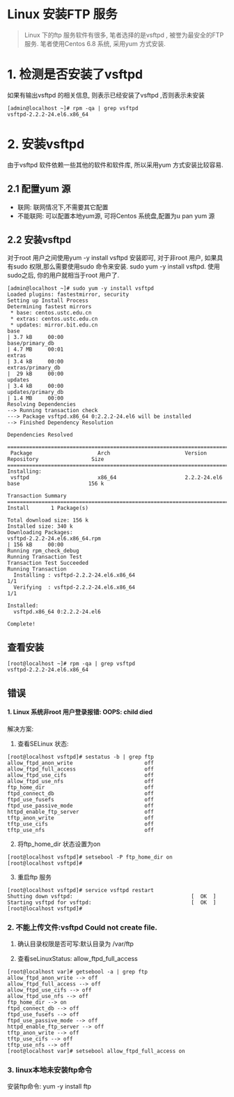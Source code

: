 # Linux 安装FTP 服务
> Linux 下的ftp 服务软件有很多, 笔者选择的是vsftpd , 被誉为最安全的FTP 服务. 笔者使用Centos 6.8 系统, 采用yum 方式安装.

# 1. 检测是否安装了vsftpd
如果有输出vsftpd 的相关信息, 则表示已经安装了vsftpd ,否则表示未安装
```
[admin@localhost ~]# rpm -qa | grep vsftpd
vsftpd-2.2.2-24.el6.x86_64
```

# 2. 安装vsftpd
由于vsftpd 软件依赖一些其他的软件和软件库, 所以采用yum 方式安装比较容易.

## 2.1 配置yum 源
* 联网: 联网情况下,不需要其它配置
* 不能联网: 可以配置本地yum源, 可将Centos 系统盘,配置为u pan yum 源

## 2.2 安装vsftpd
对于root 用户之间使用yum -y install vsftpd 安装即可, 对于非root 用户, 如果具有sudo 权限,那么需要使用sudo 命令来安装. sudo yum -y install vsftpd. 使用sudo之后, 你的用户就相当于root 用户了.

```
[admin@localhost ~]# sudo yum -y install vsftpd
Loaded plugins: fastestmirror, security
Setting up Install Process
Determining fastest mirrors
 * base: centos.ustc.edu.cn
 * extras: centos.ustc.edu.cn
 * updates: mirror.bit.edu.cn
base                                                                                                  | 3.7 kB     00:00     
base/primary_db                                                                                       | 4.7 MB     00:01     
extras                                                                                                | 3.4 kB     00:00     
extras/primary_db                                                                                     |  29 kB     00:00     
updates                                                                                               | 3.4 kB     00:00     
updates/primary_db                                                                                    | 1.4 MB     00:00     
Resolving Dependencies
--> Running transaction check
---> Package vsftpd.x86_64 0:2.2.2-24.el6 will be installed
--> Finished Dependency Resolution

Dependencies Resolved

=============================================================================================================================
 Package                     Arch                        Version                             Repository                 Size
=============================================================================================================================
Installing:
 vsftpd                      x86_64                      2.2.2-24.el6                        base                      156 k

Transaction Summary
=============================================================================================================================
Install       1 Package(s)

Total download size: 156 k
Installed size: 340 k
Downloading Packages:
vsftpd-2.2.2-24.el6.x86_64.rpm                                                                        | 156 kB     00:00     
Running rpm_check_debug
Running Transaction Test
Transaction Test Succeeded
Running Transaction
  Installing : vsftpd-2.2.2-24.el6.x86_64                                                                                1/1 
  Verifying  : vsftpd-2.2.2-24.el6.x86_64                                                                                1/1 

Installed:
  vsftpd.x86_64 0:2.2.2-24.el6                                                                                               

Complete!
```



## 查看安装
```
[root@localhost ~]# rpm -qa | grep vsftpd
vsftpd-2.2.2-24.el6.x86_64
```


## 错误
#### 1. Linux 系统非root 用户登录报错: OOPS: child died
解决方案:
1. 查看SELinux 状态:
```
[root@localhost vsftpd]# sestatus -b | grep ftp
allow_ftpd_anon_write                       off
allow_ftpd_full_access                      off
allow_ftpd_use_cifs                         off
allow_ftpd_use_nfs                          off
ftp_home_dir                                off
ftpd_connect_db                             off
ftpd_use_fusefs                             off
ftpd_use_passive_mode                       off
httpd_enable_ftp_server                     off
tftp_anon_write                             off
tftp_use_cifs                               off
tftp_use_nfs                                off
```
2. 将ftp_home_dir 状态设置为on
```
[root@localhost vsftpd]# setsebool -P ftp_home_dir on
[root@localhost vsftpd]#
```

3. 重启ftp 服务
```
[root@localhost vsftpd]# service vsftpd restart
Shutting down vsftpd:                                      [  OK  ]
Starting vsftpd for vsftpd:                                [  OK  ]
[root@localhost vsftpd]# 
```

### 2. 不能上传文件:vsftpd Could not create file.
1. 确认目录权限是否可写:默认目录为 /var/ftp

2. 查看seLinuxStatus: allow_ftpd_full_access 
```
[root@localhost var]# getsebool -a | grep ftp
allow_ftpd_anon_write --> off
allow_ftpd_full_access --> off
allow_ftpd_use_cifs --> off
allow_ftpd_use_nfs --> off
ftp_home_dir --> on
ftpd_connect_db --> off
ftpd_use_fusefs --> off
ftpd_use_passive_mode --> off
httpd_enable_ftp_server --> off
tftp_anon_write --> off
tftp_use_cifs --> off
tftp_use_nfs --> off
[root@localhost var]# setsebool allow_ftpd_full_access on
```

### 3. linux本地未安装ftp命令
安装ftp命令:
yum -y install ftp



